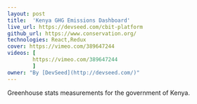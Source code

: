 ```yaml
---
layout: post
title:  'Kenya GHG Emissions Dashboard'
live_url: https://devseed.com/cbit-platform
github_url: https://www.conservation.org/
technologies: React,Redux
cover: https://vimeo.com/389647244
videos: [
        https://vimeo.com/389647244
        ]
owner: "By [DevSeed](http://devseed.com/)"
---
```

Greenhouse stats measurements for the government of Kenya.
